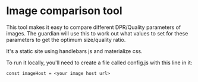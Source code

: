 Image comparison tool
=====================

This tool makes it easy to compare different DPR/Quality parameters of images. The guardian will use this to work out what values to set for these parameters to get the optimum size/quality ratio.

It's a static site using handlebars js and materialize css.

To run it locally, you'll need to create a file called config.js with this line in it:

`const imageHost = <your image host url>`